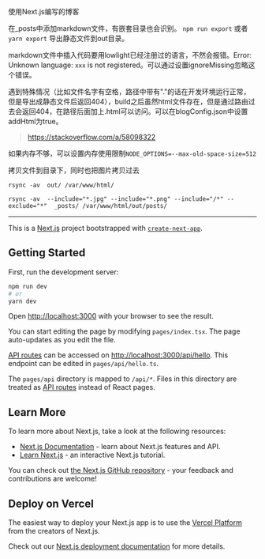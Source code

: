 使用Next.js编写的博客

在_posts中添加markdown文件，有嵌套目录也会识别。
`npm run export` 或者 `yarn export` 导出静态文件到out目录。

markdown文件中插入代码要用lowlight已经注册过的语言，不然会报错。Error: Unknown language: `xxx` is not registered。可以通过设置ignoreMissing忽略这个错误。

遇到特殊情况（比如文件名字有空格，路径中带有"."的话在开发环境运行正常，但是导出成静态文件后返回404），build之后虽然html文件存在，但是通过路由过去会返回404，在路径后面加上.html可以访问。可以在blogConfig.json中设置addHtml为true。
> https://stackoverflow.com/a/58098322

如果内存不够，可以设置内存使用限制`NODE_OPTIONS=--max-old-space-size=512`


拷贝文件到目录下，同时也把图片拷贝过去
```
rsync -av  out/ /var/www/html/

rsync -av  --include="*.jpg" --include="*.png" --include="/*" --exclude="*"  _posts/ /var/www/html/out/posts/

```
---

This is a [Next.js](https://nextjs.org/) project bootstrapped with [`create-next-app`](https://github.com/vercel/next.js/tree/canary/packages/create-next-app).

## Getting Started

First, run the development server:

```bash
npm run dev
# or
yarn dev
```

Open [http://localhost:3000](http://localhost:3000) with your browser to see the result.

You can start editing the page by modifying `pages/index.tsx`. The page auto-updates as you edit the file.

[API routes](https://nextjs.org/docs/api-routes/introduction) can be accessed on [http://localhost:3000/api/hello](http://localhost:3000/api/hello). This endpoint can be edited in `pages/api/hello.ts`.

The `pages/api` directory is mapped to `/api/*`. Files in this directory are treated as [API routes](https://nextjs.org/docs/api-routes/introduction) instead of React pages.

## Learn More

To learn more about Next.js, take a look at the following resources:

- [Next.js Documentation](https://nextjs.org/docs) - learn about Next.js features and API.
- [Learn Next.js](https://nextjs.org/learn) - an interactive Next.js tutorial.

You can check out [the Next.js GitHub repository](https://github.com/vercel/next.js/) - your feedback and contributions are welcome!

## Deploy on Vercel

The easiest way to deploy your Next.js app is to use the [Vercel Platform](https://vercel.com/new?utm_medium=default-template&filter=next.js&utm_source=create-next-app&utm_campaign=create-next-app-readme) from the creators of Next.js.

Check out our [Next.js deployment documentation](https://nextjs.org/docs/deployment) for more details.
